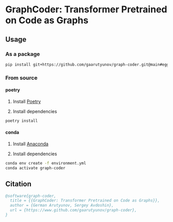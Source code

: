 # GraphCoder: Transformer Pretrained on Code as Graphs

## Usage

### As a package

```bash
pip install git+https://github.com/gaarutyunov/graph-coder.git@main#egg=graph_coder
```

### From source

#### poetry

1. Install [Poetry](https://python-poetry.org/docs/#installation)

2. Install dependencies

```bash
poetry install
```

#### conda

1. Install [Anaconda](https://www.anaconda.com/products/distribution)

2. Install dependencies

```bash
conda env create -f environment.yml
conda activate graph-coder
```

## Citation

```bibtex
@software{graph-coder,
  title = {{GraphCoder: Transformer Pretrained on Code as Graphs}},
  author = {German Arutyunov, Sergey Avdoshin},
  url = {https://www.github.com/gaarutyunov/graph-coder},
}